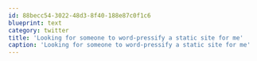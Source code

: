 ```yaml
---
id: 88becc54-3022-48d3-8f40-188e87c0f1c6
blueprint: text
category: twitter
title: 'Looking for someone to word-pressify a static site for me'
caption: 'Looking for someone to word-pressify a static site for me'
---
```

